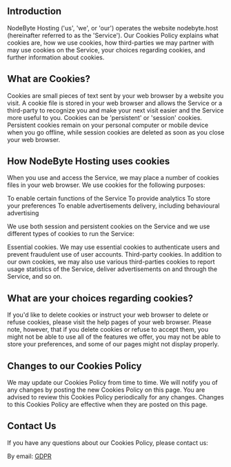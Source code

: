 ## Introduction

NodeByte Hosting ('us', 'we', or 'our') operates the website nodebyte.host (hereinafter referred to as the 'Service').
Our Cookies Policy explains what cookies are, how we use cookies, how third-parties we may partner with may use cookies on the Service, your choices regarding cookies, and further information about cookies.


## What are Cookies?

Cookies are small pieces of text sent by your web browser by a website you visit. A cookie file is stored in your web browser and allows the Service or a third-party to recognize you and make your next visit easier and the Service more useful to you.
Cookies can be 'persistent' or 'session' cookies. Persistent cookies remain on your personal computer or mobile device when you go offline, while session cookies are deleted as soon as you close your web browser.

## How NodeByte Hosting uses cookies

When you use and access the Service, we may place a number of cookies files in your web browser.
We use cookies for the following purposes:

To enable certain functions of the Service
To provide analytics
To store your preferences
To enable advertisements delivery, including behavioural advertising

We use both session and persistent cookies on the Service and we use different types of cookies to run the Service:

Essential cookies. We may use essential cookies to authenticate users and prevent fraudulent use of user accounts.
Third-party cookies. In addition to our own cookies, we may also use various third-parties cookies to report usage statistics of the Service, deliver advertisements on and through the Service, and so on.


## What are your choices regarding cookies?

If you'd like to delete cookies or instruct your web browser to delete or refuse cookies, please visit the help pages of your web browser.
Please note, however, that if you delete cookies or refuse to accept them, you might not be able to use all of the features we offer, you may not be able to store your preferences, and some of our pages might not display properly.

## Changes to our Cookies Policy

We may update our Cookies Policy from time to time. We will notify you of any changes by posting the new Cookies Policy on this page.
You are advised to review this Cookies Policy periodically for any changes. Changes to this Cookies Policy are effective when they are posted on this page.

## Contact Us

If you have any questions about our Cookies Policy, please contact us:

By email: [GDPR](mailto:gdpr@nodebyte.co.uk)
